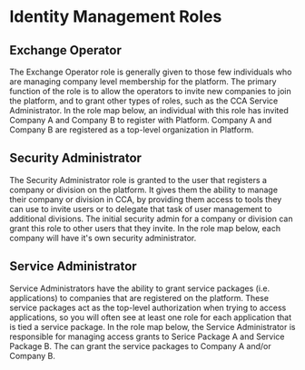# Identity Management Roles

## Exchange Operator
The Exchange Operator role is generally given to those few individuals who are managing company level membership for the platform.  The primary function of the role is to allow the operators to invite new companies to join the platform, and to grant other types of roles, such as the CCA Service Administrator. In the role map below, an individual with this role has invited Company A and Company B to register with Platform. Company A and Company B are registered as a top-level organization in Platform.

## Security Administrator
The Security Administrator role is granted to the user that registers a company or division on the platform.  It gives them the ability to manage their company or division in CCA, by providing them access to tools they can use to invite users or to delegate that task of user management to additional divisions.  The initial security admin for a company or division can grant this role to other users that they invite. In the role map below, each company will have it's own security administrator.

## Service Administrator
Service Administrators have the ability to grant service packages (i.e. applications) to companies that are registered on the platform.  These service packages act as the top-level authorization when trying to access applications, so you will often see at least one role for each application that is tied a service package. In the role map below, the Service Administrator is responsible for managing access grants to Serice Package A and Service Package B. The can grant the service packages to Company A and/or Company B.



